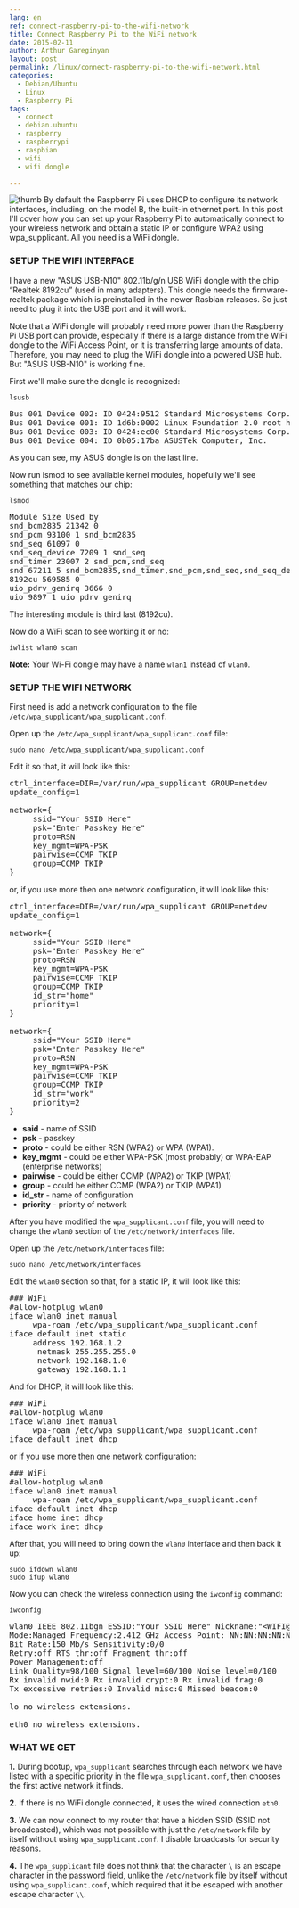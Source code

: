 ```yaml
---
lang: en
ref: connect-raspberry-pi-to-the-wifi-network
title: Connect Raspberry Pi to the WiFi network
date: 2015-02-11
author: Arthur Gareginyan
layout: post
permalink: /linux/connect-raspberry-pi-to-the-wifi-network.html
categories:
  - Debian/Ubuntu
  - Linux
  - Raspberry Pi
tags:
  - connect
  - debian.ubuntu
  - raspberry
  - raspberrypi
  - raspbian
  - wifi
  - wifi dongle

---
```


![thumb](/images/thumbnail/WiFi1.png)
By default the Raspberry Pi uses DHCP to configure its network interfaces, including, on the model B, the built-in ethernet port. In this post I'll cover how you can set up your Raspberry Pi to automatically connect to your wireless network and obtain a static IP or configure WPA2 using wpa_supplicant. All you need is a WiFi dongle.


### SETUP THE WIFI INTERFACE

I have a new "ASUS USB-N10" 802.11b/g/n USB WiFi dongle with the chip “Realtek 8192cu” (used in many adapters). This dongle needs the firmware-realtek package which is preinstalled in the newer Rasbian releases. So just need to plug it into the USB port and it will work.

Note that a WiFi dongle will probably need more power than the Raspberry Pi USB port can provide, especially if there is a large distance from the WiFi dongle to the WiFi Access Point, or it is transferring large amounts of data. Therefore, you may need to plug the WiFi dongle into a powered USB hub. But "ASUS USB-N10" is working fine.

First we'll make sure the dongle is recognized:

```
lsusb
```

<pre>
Bus 001 Device 002: ID 0424:9512 Standard Microsystems Corp.
Bus 001 Device 001: ID 1d6b:0002 Linux Foundation 2.0 root hub
Bus 001 Device 003: ID 0424:ec00 Standard Microsystems Corp.
Bus 001 Device 004: ID 0b05:17ba ASUSTek Computer, Inc.
</pre>

As you can see, my ASUS dongle is on the last line.

Now run lsmod to see avaliable kernel modules, hopefully we'll see something that matches our chip:

```
lsmod
```

<pre>
Module Size Used by
snd_bcm2835 21342 0
snd_pcm 93100 1 snd_bcm2835
snd_seq 61097 0
snd_seq_device 7209 1 snd_seq
snd_timer 23007 2 snd_pcm,snd_seq
snd 67211 5 snd_bcm2835,snd_timer,snd_pcm,snd_seq,snd_seq_device
8192cu 569585 0
uio_pdrv_genirq 3666 0
uio 9897 1 uio_pdrv_genirq
</pre>

The interesting module is third last (8192cu).

Now do a WiFi scan to see working it or no:

```
iwlist wlan0 scan
```

**Note:** Your Wi-Fi dongle may have a name `wlan1` instead of `wlan0`.


### SETUP THE WIFI NETWORK

First need is add a network configuration to the file `/etc/wpa_supplicant/wpa_supplicant.conf`.

Open up the `/etc/wpa_supplicant/wpa_supplicant.conf` file:

```
sudo nano /etc/wpa_supplicant/wpa_supplicant.conf
```

Edit it so that, it will look like this:

<pre>
ctrl_interface=DIR=/var/run/wpa_supplicant GROUP=netdev
update_config=1

network={
     ssid="Your SSID Here"
     psk="Enter Passkey Here"
     proto=RSN
     key_mgmt=WPA-PSK
     pairwise=CCMP TKIP
     group=CCMP TKIP
}
</pre>

or, if you use more then one network configuration, it will look like this:

<pre>
ctrl_interface=DIR=/var/run/wpa_supplicant GROUP=netdev
update_config=1

network={
     ssid="Your SSID Here"
     psk="Enter Passkey Here"
     proto=RSN
     key_mgmt=WPA-PSK
     pairwise=CCMP TKIP
     group=CCMP TKIP
     id_str="home"
     priority=1
}

network={
     ssid="Your SSID Here"
     psk="Enter Passkey Here"
     proto=RSN
     key_mgmt=WPA-PSK
     pairwise=CCMP TKIP
     group=CCMP TKIP
     id_str="work"
     priority=2
}
</pre>

* **said** - name of SSID
* **psk** - passkey
* **proto** - could be either RSN (WPA2) or WPA (WPA1).
* **key_mgmt** - could be either WPA-PSK (most probably) or WPA-EAP (enterprise networks)
* **pairwise** - could be either CCMP (WPA2) or TKIP (WPA1)
* **group** - could be either CCMP (WPA2) or TKIP (WPA1)
* **id_str** - name of configuration
* **priority** - priority of network

After you have modified the `wpa_supplicant.conf` file, you will need to change the `wlan0` section of the `/etc/network/interfaces` file.

Open up the `/etc/network/interfaces` file:

```
sudo nano /etc/network/interfaces
```

Edit the `wlan0` section so that, for a static IP, it will look like this:

<pre>
### WiFi
#allow-hotplug wlan0
iface wlan0 inet manual
     wpa-roam /etc/wpa_supplicant/wpa_supplicant.conf
iface default inet static
     address 192.168.1.2
      netmask 255.255.255.0
      network 192.168.1.0
      gateway 192.168.1.1
</pre>

And for DHCP, it will look like this:

<pre>
### WiFi
#allow-hotplug wlan0
iface wlan0 inet manual
     wpa-roam /etc/wpa_supplicant/wpa_supplicant.conf
iface default inet dhcp
</pre>

or if you use more then one network configuration:

<pre>
### WiFi
#allow-hotplug wlan0
iface wlan0 inet manual
     wpa-roam /etc/wpa_supplicant/wpa_supplicant.conf
iface default inet dhcp
iface home inet dhcp
iface work inet dhcp
</pre>

After that, you will need to bring down the `wlan0` interface and then back it up:

```
sudo ifdown wlan0
sudo ifup wlan0
```

Now you can check the wireless connection using the `iwconfig` command:

```
iwconfig
```

<pre>
wlan0 IEEE 802.11bgn ESSID:"Your SSID Here" Nickname:"&lt;WIFI@REALTEK&gt;"
Mode:Managed Frequency:2.412 GHz Access Point: NN:NN:NN:NN:NN:NN
Bit Rate:150 Mb/s Sensitivity:0/0
Retry:off RTS thr:off Fragment thr:off
Power Management:off
Link Quality=98/100 Signal level=60/100 Noise level=0/100
Rx invalid nwid:0 Rx invalid crypt:0 Rx invalid frag:0
Tx excessive retries:0 Invalid misc:0 Missed beacon:0

lo no wireless extensions.

eth0 no wireless extensions.
</pre>


### WHAT WE GET

**1.** During bootup, `wpa_supplicant` searches through each network we have listed with a specific priority in the file `wpa_supplicant.conf`, then chooses the first active network it finds.

**2.** If there is no WiFi dongle connected, it uses the wired connection `eth0`.

**3.** We can now connect to my router that have a hidden SSID (SSID not broadcasted), which was not possible with just the `/etc/network` file by itself without using `wpa_supplicant.conf`. I disable broadcasts for security reasons.

**4.** The `wpa_supplicant` file does not think that the character `\` is an escape character in the password field, unlike the `/etc/network` file by itself without using `wpa_supplicant.conf`, which required that it be escaped with another escape character `\\`.
